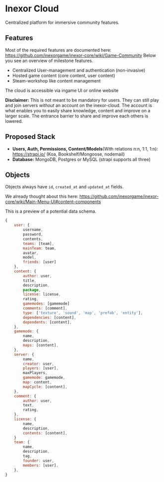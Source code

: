 # Inexor Cloud
Centralized platform for immersive community features.

## Features
Most of the required features are documented here: https://github.com/inexorgame/inexor-core/wiki/Game-Community
Below you see an overview of milestone features.

- Centralized User-management and authentication (non-invasive)
- Hosted game content (core content, user content)
- Steam-workshop like content management

The cloud is accessible via ingame UI or online website

**Disclaimer:** This is not meant to be mandatory for users. They can still play and join servers _without_ an account on the inexor-cloud. The account is what enables you to easily share knowledge, content and improve on a larger scale. The entrance barrier to share and improve each others is lowered.

## Proposed Stack

- **Users, Auth, Permissions, Content/Models**(With relations n:n, 1:1, 1:n): https://strapi.io/ (Koa, Bookshelf/Mongoose, nodemail) 
- **Database:** MongoDB, Postgres or MySQL (strapi supports all three)

## Objects

Objects always have `id`, `created_at` and `updated_at` fields.

We already thought about this here: https://github.com/inexorgame/inexor-core/wiki/Main-Menu-UI#content-components

This is a preview of a potential data schema.

``` js
{
    user: {
        username,
        password,
        contents,
        teams: [team],
        mainTeam: team,
        avatar,
        model,
        friends: [user]
    },
    content: {
        author: user,
        title,
        description,
        package,
        license: license,
        rating,
        gamemodes: [gamemode]
        comments: [comment],
        type: ['texture', 'sound', 'map', 'prefab', 'entity'],
        dependencies: [content],
        dependents: [content],
    },
    gamemode: {
        name,
        description,
        maps: [content],
    },
    server: {
        name,
        creator: user,
        players: [user],
        maxPlayers,
        gamemode: gamemode,
        map: content,
        mapCycle: [content],
    },
    comment: {
        author: user,
        text,
        rating,
    },
    license: {
        name,
        description,
        contents: [content],
    }
    team: {
        name,
        description,
        tag,
        founder: user,
        members: [user],
    },
}
```
